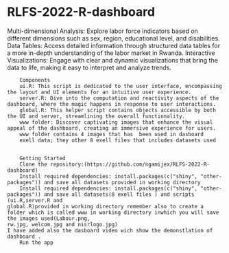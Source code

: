 # RLFS-2022-R-dashboard
Multi-dimensional Analysis: Explore labor force indicators based on different dimensions such as sex, region, educational level, and disabilities.
		Data Tables: Access detailed information through structured data tables for a more in-depth understanding of the labor market in Rwanda.
		Interactive Visualizations: Engage with clear and dynamic visualizations that bring the data to life, making it easy to interpret and analyze trends.
		

		Components
		ui.R: This script is dedicated to the user interface, encompassing the layout and UI elements for an intuitive user experience.
		server.R: Dive into the computation and reactivity aspects of the dashboard, where the magic happens in response to user interactions.
		global.R: This helper script contains objects accessible by both the UI and server, streamlining the overall functionality.
		www folder: Discover captivating images that enhance the visual appeal of the dashboard, creating an immersive experience for users.
		www folder contains 4 images that has  been used in dasboard 
		exell data; they other 8 exell files that includes datasets used
		

		Getting Started
		Clone the repository:(https://github.com/ngamijex/RLFS-2022-R-dashboard)
		Install required dependencies: install.packages(c("shiny", "other-packages")) and save all datasets provided in working directory
		Install required dependencies: install.packages(c("shiny", "other-packages")) and save all datasets(8 exell files ) and scripts (ui.R,server.R and 
    global.R)provided in working directory remember also to create a folder which is called www in working directory inwhich you will save the images used(Labour.png, 
    rw.jpg, welcom.jpg and nisrlogo.jpg)
    I have added also the dasboard video wich show the demonstlation of dashboard .
		Run the app

